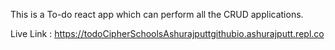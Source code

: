This is a To-do react app which can perform all the CRUD applications.

Live Link : https://todoCipherSchoolsAshurajputtgithubio.ashurajputt.repl.co
